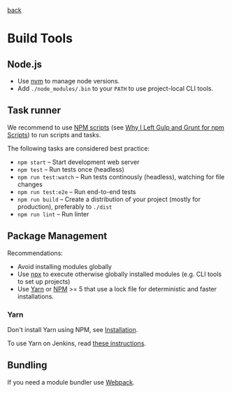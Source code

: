 [back](../README.md)

# Build Tools

## Node.js

* Use [nvm](https://github.com/creationix/nvm) to manage node versions.
* Add `./node_modules/.bin` to your `PATH` to use project-local CLI tools.


## Task runner

We recommend to use [NPM scripts](https://docs.npmjs.com/misc/scripts) (see [Why I Left Gulp and Grunt for npm Scripts](https://medium.freecodecamp.com/why-i-left-gulp-and-grunt-for-npm-scripts-3d6853dd22b8)) to run scripts and tasks.

The following tasks are considered best practice:

* `npm start` – Start development web server
* `npm test` – Run tests once (headless)
* `npm run test:watch` – Run tests continously (headless), watching for file changes
* `npm run test:e2e` – Run end-to-end tests
* `npm run build` – Create a distribution of your project (mostly for production), preferably to `./dist`
* `npm run lint` – Run linter


## Package Management

Recommendations:

* Avoid installing modules globally
* Use [npx](https://github.com/zkat/npx#readme) to execute otherwise globally installed modules (e.g. CLI tools to set up projects)
* Use [Yarn](https://yarnpkg.com/) or [NPM](https://www.npmjs.com/) >= 5 that use a lock file for deterministic and faster installations.

### Yarn

Don't install Yarn using NPM, see [Installation](https://yarnpkg.com/en/docs/install).

To use Yarn on Jenkins, read [these instructions](https://twiki.puzzle.ch/bin/view/Puzzle/Buildserver#Node_js_NPM_auf_Jenkins).


## Bundling

If you need a module bundler use [Webpack](https://webpack.js.org/).
